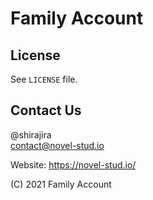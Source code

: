 # **Family Account**

## **License**

See `LICENSE` file.

## **Contact Us**

@shirajira  
contact@novel-stud.io

Website: https://novel-stud.io/

(C) 2021 Family Account

